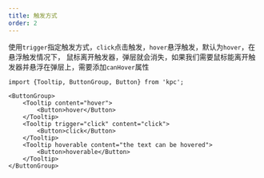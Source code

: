 ```yaml
---
title: 触发方式
order: 2
---
```


使用`trigger`指定触发方式，`click`点击触发，`hover`悬浮触发，默认为`hover`，在悬浮触发情况下，
鼠标离开触发器，弹层就会消失，如果我们需要鼠标能离开触发器并悬浮在弹层上，需要添加`canHover`属性

```vdt
import {Tooltip, ButtonGroup, Button} from 'kpc';

<ButtonGroup>
    <Tooltip content="hover">
        <Button>hover</Button>
    </Tooltip>
    <Tooltip trigger="click" content="click">
        <Button>click</Button>
    </Tooltip>
    <Tooltip hoverable content="the text can be hovered">
        <Button>hoverable</Button>
    </Tooltip>
</ButtonGroup>
```
